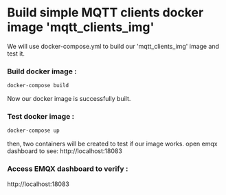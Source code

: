 # Build simple MQTT clients docker image 'mqtt_clients_img'
We will use docker-compose.yml to build our 'mqtt_clients_img' image and test it.

### Build docker image :
```bash
docker-compose build
```
Now our docker image is successfully built.

### Test docker image :
```bash
docker-compose up
```

then, two containers will be created to test if our image works.
open emqx dashboard to see: http://localhost:18083

### Access EMQX dashboard to verify :
http://localhost:18083

